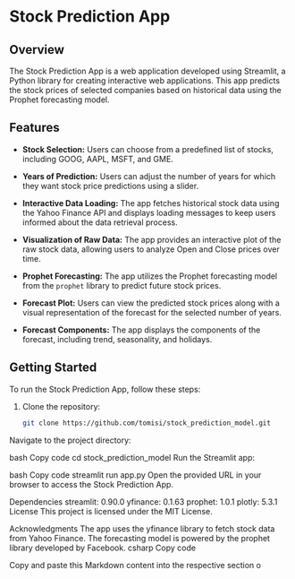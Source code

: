 # Stock Prediction App

## Overview

The Stock Prediction App is a web application developed using Streamlit, a Python library for creating interactive web applications. This app predicts the stock prices of selected companies based on historical data using the Prophet forecasting model.

## Features

- **Stock Selection:** Users can choose from a predefined list of stocks, including GOOG, AAPL, MSFT, and GME.

- **Years of Prediction:** Users can adjust the number of years for which they want stock price predictions using a slider.

- **Interactive Data Loading:** The app fetches historical stock data using the Yahoo Finance API and displays loading messages to keep users informed about the data retrieval process.

- **Visualization of Raw Data:** The app provides an interactive plot of the raw stock data, allowing users to analyze Open and Close prices over time.

- **Prophet Forecasting:** The app utilizes the Prophet forecasting model from the `prophet` library to predict future stock prices.

- **Forecast Plot:** Users can view the predicted stock prices along with a visual representation of the forecast for the selected number of years.

- **Forecast Components:** The app displays the components of the forecast, including trend, seasonality, and holidays.

## Getting Started

To run the Stock Prediction App, follow these steps:

1. Clone the repository:

   ```bash
   git clone https://github.com/tomisi/stock_prediction_model.git
Navigate to the project directory:

bash
Copy code
cd stock_prediction_model
Run the Streamlit app:

bash
Copy code
streamlit run app.py
Open the provided URL in your browser to access the Stock Prediction App.

Dependencies
streamlit: 0.90.0
yfinance: 0.1.63
prophet: 1.0.1
plotly: 5.3.1
License
This project is licensed under the MIT License.

Acknowledgments
The app uses the yfinance library to fetch stock data from Yahoo Finance.
The forecasting model is powered by the prophet library developed by Facebook.
csharp
Copy code

Copy and paste this Markdown content into the respective section o

